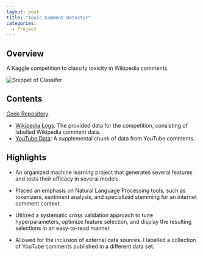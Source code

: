 ```yaml
---
layout: post
title: "Toxic Comment Detector"
categories:
  - Project
---
```


## Overview

A Kaggle competition to classify toxicity in Wikipedia comments. 

![Snippet of Classifer](https://s3.amazonaws.com/jrg-resume/toxic_classifier_snippet.png)


## Contents

[Code Repository](https://github.com/justinrgarrard/KaggleToxicComment)
* [Wikipedia Logs](https://www.kaggle.com/c/jigsaw-toxic-comment-classification-challenge): The provided data for the competition, consisting of labelled Wikipedia comment data.
* [YouTube Data](https://www.kaggle.com/datasnaek/youtube): A supplemental chunk of data from YouTube comments. 


## Highlights

* An organized machine learning project that generates several features and tests their efficacy in several models. 

* Placed an emphasis on Natural Language Processing tools, such as tokenizers, sentiment analysis, and specialized stemming for an internet comment context.

* Utilized a systematic cross validation approach to tune hyperparameters, optimize feature selection, and display the resulting selections in an easy-to-read manner.

* Allowed for the inclusion of external data sources. I labelled a collection of YouTube comments published in a different data set.

